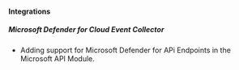 
#### Integrations

##### Microsoft Defender for Cloud Event Collector

- Adding support for Microsoft Defender for APi Endpoints in the Microsoft API Module.
